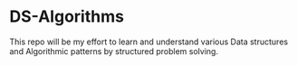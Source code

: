 # DS-Algorithms
This repo will be my effort to learn and understand various Data structures and Algorithmic patterns by structured problem solving.
